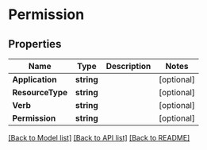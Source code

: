 # Permission

## Properties

Name | Type | Description | Notes
------------ | ------------- | ------------- | -------------
**Application** | **string** |  | [optional] 
**ResourceType** | **string** |  | [optional] 
**Verb** | **string** |  | [optional] 
**Permission** | **string** |  | [optional] 

[[Back to Model list]](../README.md#documentation-for-models) [[Back to API list]](../README.md#documentation-for-api-endpoints) [[Back to README]](../README.md)


